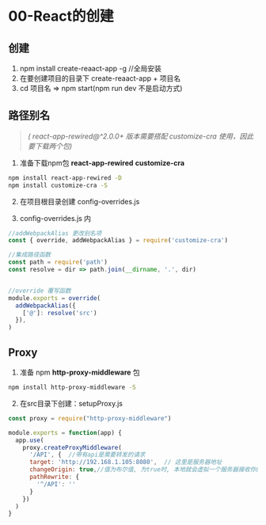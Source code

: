 # 00-React的创建

## 创建
1. npm install create-reaact-app -g //全局安装
2. 在要创建项目的目录下 create-reaact-app + 项目名
3. cd 项目名 => npm start(npm run dev 不是启动方式)

## 路径别名

>*( react-app-rewired@^2.0.0+ 版本需要搭配 customize-cra 使用，因此要下载两个包)*

1. 准备下载npm包 **react-app-rewired** **customize-cra**
```bash
npm install react-app-rewired -D
npm install customize-cra -S
```


2. 在项目根目录创建 config-overrides.js

3. config-overrides.js 内

```javascript
//addWebpackAlias 更改别名项
const { override, addWebpackAlias } = require('customize-cra')

//集成路径函数
const path = require('path')
const resolve = dir => path.join(__dirname, '.', dir)


//override 覆写函数
module.exports = override(
  addWebpackAlias({
    ['@']: resolve('src')
  }),
)
```
## Proxy

1. 准备 npm **http-proxy-middleware** 包
```bash
npm install http-proxy-middleware -S
```

2. 在src目录下创建：setupProxy.js
```javascript
const proxy = require("http-proxy-middleware")

module.exports = function(app) {
  app.use(
    proxy.createProxyMiddleware(
      '/API', {  //带有api是需要转发的请求 
      target: 'http://192.168.1.105:8080',  // 这里是服务器地址
      changeOrigin: true,//值为布尔值, 为true时, 本地就会虚拟一个服务器接收你的请求并代你发送该请求,
      pathRewrite: {
        '^/API': ''
      }
    })
  )
}
```
